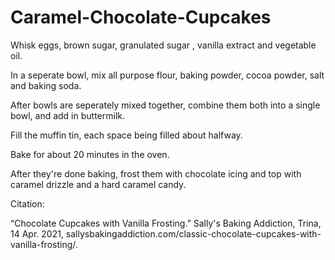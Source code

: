 # Caramel-Chocolate-Cupcakes
Whisk eggs, brown sugar, granulated sugar , vanilla extract and vegetable oil.

In a seperate bowl, mix all purpose flour, baking powder, cocoa powder, salt and baking soda.

After bowls are seperately mixed together, combine them both into a single bowl, and add in buttermilk.

Fill the muffin tin, each space being filled about halfway.

Bake for about 20 minutes in the oven.

After they're done baking, frost them with chocolate icing and top with caramel drizzle and a hard caramel candy.








Citation:

“Chocolate Cupcakes with Vanilla Frosting.” Sally's Baking Addiction, Trina, 14 Apr. 2021, sallysbakingaddiction.com/classic-chocolate-cupcakes-with-vanilla-frosting/. 
